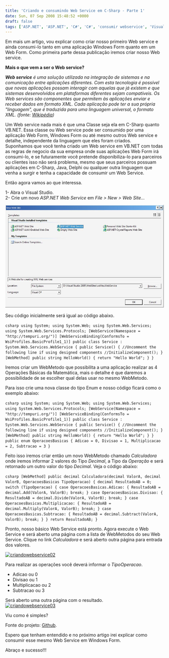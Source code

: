 ```yaml
---
title: 'Criando e consumindo Web Service em C-Sharp - Parte 1'
date: Sun, 07 Sep 2008 15:48:52 +0000
draft: false
tags: ['ASP.NET', 'ASP.NET', 'C#', 'C#', 'consumir webservice', 'Visual Studio', 'Visual Studio', 'WebService']
---
```


Em mais um artigo, vou explicar como criar nosso primeiro Web service e ainda consumi-lo tanto em uma aplicação Windows Form quanto em um Web Form. Como primeira parte dessa publicação iremos criar nosso Web service.

**Mais o que vem a ser o Web service?**

  
_**Web service** é uma solução utilizada na integração de sistemas e na comunicação entre aplicações diferentes. Com esta tecnologia é possível que novas aplicações possam interagir com aquelas que já existem e que sistemas desenvolvidos em plataformas diferentes sejam compatíveis. Os Web services são componentes que permitem às aplicações enviar e receber dados em formato XML. Cada aplicação pode ter a sua própria "linguagem", que é traduzida para uma linguagem universal, o formato XML. (fonte: [Wikipédia](http://pt.wikipedia.org/wiki/Web_service))_

Um Web service nada mais é que uma Classe seja ela em C-Sharp quanto VB.NET. Essa classe ou Web service pode ser consumido por uma aplicação Web Form, Windows Form ou até mesmo outros Web service e detalhe, independente da linguagem que eles foram criados.  
Suponhamos que você tenha criado um Web service em VB.NET com todas as regras de negocio da sua empresa onde suas aplicações Web Form irá consumi-lo, e se futuramente você pretende disponibiliza-lo para parceiros ou clientes isso não será problema, mesmo que seus parceiros possuam aplicações em C-Sharp, Java, Delphi ou qualquer outra linguagem que venha a surgir e tenha a capacidade de consumir um Web Service.

Então agora vamos ao que interessa.

1- Abra o Visual Studio.  
2- Crie um novo _ASP.NET Web Service_ em _File > New > Web Site..._

[![](/contents/2008/09/criandowebservice01-1.jpg "criandowebservice01")](/contents/2008/09/criandowebservice01-1.jpg)

Seu código inicialmente será igual ao código abaixo.

```csharp using System; using System.Web; using System.Web.Services; using System.Web.Services.Protocols; [WebService(Namespace = "http://tempuri.org/")] [WebServiceBinding(ConformsTo = WsiProfiles.BasicProfile1_1)] public class Service : System.Web.Services.WebService { public Service() { //Uncomment the following line if using designed components //InitializeComponent(); } [WebMethod] public string HelloWorld() { return "Hello World"; } } ```

Iremos criar um WebMetodo que possibilita a uma aplicação realizar as 4 Operações Básicas da Matemática, mais o detalhe é que daremos a possibilidade de se escolher qual delas usar no mesmo WebMetodo.

Para isso crie uma nova classe do tipo Enum e nosso código ficará como o exemplo abaixo:

```csharp using System; using System.Web; using System.Web.Services; using System.Web.Services.Protocols; [WebService(Namespace = "http://tempuri.org/")] [WebServiceBinding(ConformsTo = WsiProfiles.BasicProfile1_1)] public class Service : System.Web.Services.WebService { public Service() { //Uncomment the following line if using designed components //InitializeComponent(); } [WebMethod] public string HelloWorld() { return "Hello World"; } } public enum OperacoesBasicas { Adicao = 0, Divisao = 1, Multiplicacao = 2, Subtracao = 3 } ```

Feito isso iremos criar então um novo WebMetodo chamado _Calculadora_ onde iremos informar 2 valores do Tipo _Decimal_, a Tipo da _Operação_ e será retornado um outro valor do tipo _Decimal_. Veja o código abaixo:

```csharp [WebMethod] public decimal Calculadora(decimal ValorA, decimal ValorB, OperacoesBasicas TipoOperacao) { decimal ResultadoAB = 0; switch (TipoOperacao) { case OperacoesBasicas.Adicao: { ResultadoAB = decimal.Add(ValorA, ValorB); break; } case OperacoesBasicas.Divisao: { ResultadoAB = decimal.Divide(ValorA, ValorB); break; } case OperacoesBasicas.Multiplicacao: { ResultadoAB = decimal.Multiply(ValorA, ValorB); break; } case OperacoesBasicas.Subtracao: { ResultadoAB = decimal.Subtract(ValorA, ValorB); break; } } return ResultadoAB; } ```

Pronto, nosso básico Web Service está pronto. Agora execute o Web Service e será aberto uma página com a lista de WebMetodos do seu Web Service. Clique no link _Calculadora_ e será aberto outra página para entrada dos valores.

[![](/contents/2008/09/criandowebservice02-1.jpg "criandowebservice02")](/contents/2008/09/criandowebservice02-1.jpg)

Para realizar as operações você deverá informar o _TipoOperacao_.

*   Adicao ou 0
*   Divisao ou 1
*   Multiplicacao ou 2
*   Subtracao ou 3

Será aberto uma outra página com o resultado.  
[![](/contents/2008/09/criandowebservice03-1.jpg "criandowebservice03")](/contents/2008/09/criandowebservice03-1.jpg)

Viu como é simples?

Fonte do projeto: [Github](https://github.com/csharpbrasil/Criando-Consumindo-WebService).

Espero que tenham entendido e no próximo artigo irei explicar como consumir esse mesmo Web Service em Windows Form.

Abraço e sucesso!!!